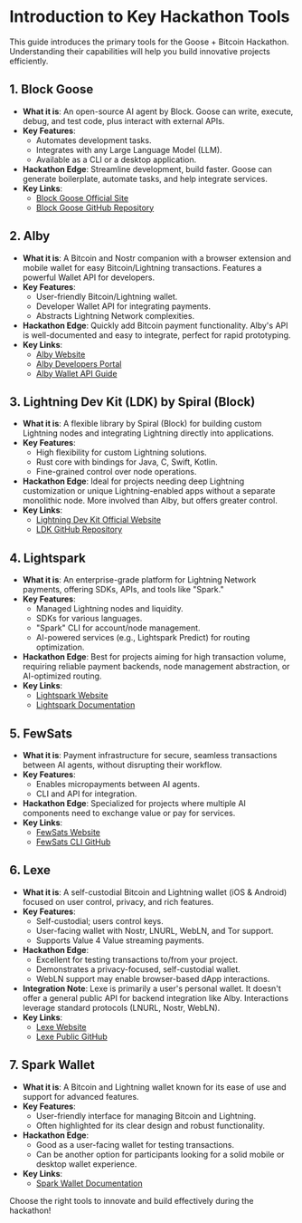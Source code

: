 # Introduction to Key Hackathon Tools

This guide introduces the primary tools for the Goose + Bitcoin Hackathon. Understanding their capabilities will help you build innovative projects efficiently.

## 1. Block Goose

*   **What it is**: An open-source AI agent by Block. Goose can write, execute, debug, and test code, plus interact with external APIs.
*   **Key Features**:
    *   Automates development tasks.
    *   Integrates with any Large Language Model (LLM).
    *   Available as a CLI or a desktop application.
*   **Hackathon Edge**: Streamline development, build faster. Goose can generate boilerplate, automate tasks, and help integrate services.
*   **Key Links**:
    *   [Block Goose Official Site](https://block.github.io/goose/)
    *   [Block Goose GitHub Repository](https://github.com/block/goose)

## 2. Alby

*   **What it is**: A Bitcoin and Nostr companion with a browser extension and mobile wallet for easy Bitcoin/Lightning transactions. Features a powerful Wallet API for developers.
*   **Key Features**:
    *   User-friendly Bitcoin/Lightning wallet.
    *   Developer Wallet API for integrating payments.
    *   Abstracts Lightning Network complexities.
*   **Hackathon Edge**: Quickly add Bitcoin payment functionality. Alby's API is well-documented and easy to integrate, perfect for rapid prototyping.
*   **Key Links**:
    *   [Alby Website](https://getalby.com/)
    *   [Alby Developers Portal](https://getalby.com/developers)
    *   [Alby Wallet API Guide](https://guides.getalby.com/developer-guide/alby-wallet-api)

## 3. Lightning Dev Kit (LDK) by Spiral (Block)

*   **What it is**: A flexible library by Spiral (Block) for building custom Lightning nodes and integrating Lightning directly into applications.
*   **Key Features**:
    *   High flexibility for custom Lightning solutions.
    *   Rust core with bindings for Java, C, Swift, Kotlin.
    *   Fine-grained control over node operations.
*   **Hackathon Edge**: Ideal for projects needing deep Lightning customization or unique Lightning-enabled apps without a separate monolithic node. More involved than Alby, but offers greater control.
*   **Key Links**:
    *   [Lightning Dev Kit Official Website](https://lightningdevkit.org/)
    *   [LDK GitHub Repository](https://github.com/lightningdevkit/rust-lightning)

## 4. Lightspark

*   **What it is**: An enterprise-grade platform for Lightning Network payments, offering SDKs, APIs, and tools like "Spark."
*   **Key Features**:
    *   Managed Lightning nodes and liquidity.
    *   SDKs for various languages.
    *   "Spark" CLI for account/node management.
    *   AI-powered services (e.g., Lightspark Predict) for routing optimization.
*   **Hackathon Edge**: Best for projects aiming for high transaction volume, requiring reliable payment backends, node management abstraction, or AI-optimized routing.
*   **Key Links**:
    *   [Lightspark Website](https://www.lightspark.com/)
    *   [Lightspark Documentation](https://docs.lightspark.com/lightspark-sdk/getting-started)

## 5. FewSats

*   **What it is**: Payment infrastructure for secure, seamless transactions between AI agents, without disrupting their workflow.
*   **Key Features**:
    *   Enables micropayments between AI agents.
    *   CLI and API for integration.
*   **Hackathon Edge**: Specialized for projects where multiple AI components need to exchange value or pay for services.
*   **Key Links**:
    *   [FewSats Website](https://www.fewsats.com/)
    *   [FewSats CLI GitHub](https://github.com/Fewsats/fewsatscli)

## 6. Lexe

*   **What it is**: A self-custodial Bitcoin and Lightning wallet (iOS & Android) focused on user control, privacy, and rich features.
*   **Key Features**:
    *   Self-custodial; users control keys.
    *   User-facing wallet with Nostr, LNURL, WebLN, and Tor support.
    *   Supports Value 4 Value streaming payments.
*   **Hackathon Edge**:
    *   Excellent for testing transactions to/from your project.
    *   Demonstrates a privacy-focused, self-custodial wallet.
    *   WebLN support may enable browser-based dApp interactions.
*   **Integration Note**: Lexe is primarily a user's personal wallet. It doesn't offer a general public API for backend integration like Alby. Interactions leverage standard protocols (LNURL, Nostr, WebLN).
*   **Key Links**:
    *   [Lexe Website](https://lexe.app/)
    *   [Lexe Public GitHub](https://github.com/lexe-app/lexe-public)

## 7. Spark Wallet

*   **What it is**: A Bitcoin and Lightning wallet known for its ease of use and support for advanced features.
*   **Key Features**:
    *   User-friendly interface for managing Bitcoin and Lightning.
    *   Often highlighted for its clear design and robust functionality.
*   **Hackathon Edge**:
    *   Good as a user-facing wallet for testing transactions.
    *   Can be another option for participants looking for a solid mobile or desktop wallet experience.
*   **Key Links**:
    *   [Spark Wallet Documentation](https://docs.spark.money/wallet/introduction)

Choose the right tools to innovate and build effectively during the hackathon!
